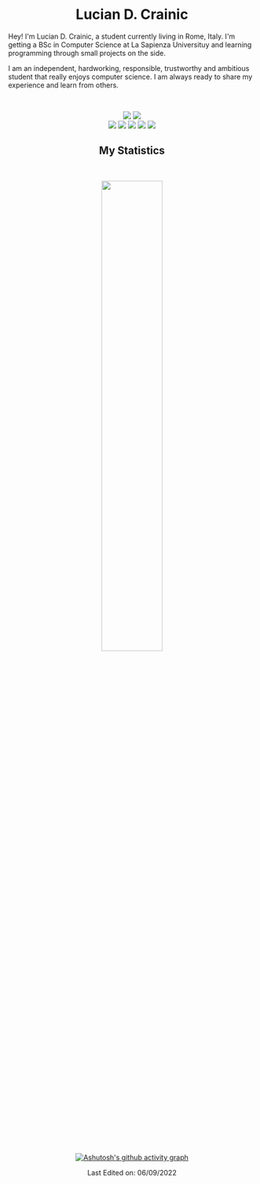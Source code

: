 <h1 align="center">
  <b>Lucian D. Crainic</b>
</h1>

Hey! I'm Lucian D. Crainic, a student currently living in Rome, Italy. I'm getting a BSc in Computer Science at La Sapienza Universituy and learning programming through small projects on the side.

I am an independent, hardworking, responsible, trustworthy and ambitious student that really enjoys computer science. I am always ready to share my experience and learn from others.

<br>

<p>
</div> 
<div align="center">
  <img src="https://img.shields.io/badge/-Python-000?style=for-the-badge&logo=python&color=151515&logoColor=000&labelColor=e74c3c">
  <img src="https://img.shields.io/badge/-C-000?style=for-the-badge&logo=C&color=151515&logoColor=000&labelColor=e74c3c">
</div>
<div align="center">
  <img src="https://img.shields.io/badge/-HTML-000?style=for-the-badge&logo=html5&color=151515&logoColor=000&labelColor=e74c3c">
  <img src="https://img.shields.io/badge/-CSS-000?style=for-the-badge&logo=css3&color=151515&logoColor=000&labelColor=e74c3c">
  <img src="https://img.shields.io/badge/-Javascript-000?style=for-the-badge&logo=javascript&color=151515&logoColor=000&labelColor=e74c3c">
  <img src="https://img.shields.io/badge/-React-000?style=for-the-badge&logo=react&color=151515&logoColor=000&labelColor=e74c3c">
  <img src="https://img.shields.io/badge/-Next.js-000?style=for-the-badge&logo=next.js&color=151515&logoColor=000&labelColor=e74c3c">
</p>

## My Statistics
<br/>
<p align="center">
  <a href="https://abhigyantrips.dev/">
  <img width="49.5%" src="https://github-readme-stats.vercel.app/api?username=luciancrainic&show_icons=true&theme=dark&hide_border=true&icon_color=e74c3c"/>
 
  </a>
</p>
<br>

[![Ashutosh's github activity graph](https://activity-graph.herokuapp.com/graph?username=LucianCrainic&hide_border=true&bg_color=151515&color=fff&line=e74c3c&point=e74c3c)](https://github.com/ashutosh00710/github-readme-activity-graph)

Last Edited on: 06/09/2022
